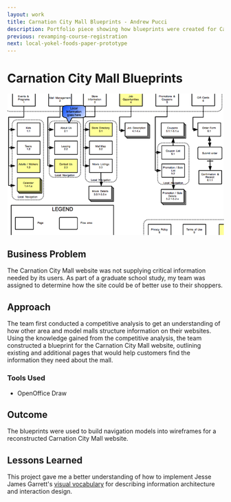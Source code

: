 ```yaml
---
layout: work
title: Carnation City Mall Blueprints - Andrew Pucci
description: Portfolio piece showing how blueprints were created for Carnation City Mall.
previous: revamping-course-registration
next: local-yokel-foods-paper-prototype
---
```

# Carnation City Mall Blueprints
![Carnation City Mall Blueprints](/img/carnation-blueprint.png)

## Business Problem
The Carnation City Mall website was not supplying critical information needed by its users. As part of a graduate school  study, my team was assigned to determine how the site could be of better use to their shoppers.

## Approach
The team first conducted a competitive analysis to get an understanding of how other area and model malls structure information on their websites. Using the knowledge gained from the competitive analysis, the team constructed a blueprint for the Carnation City Mall website, outlining existing and additional pages that would help customers find the information they need about the mall.

### Tools Used
* OpenOffice Draw

## Outcome
The blueprints were used to build navigation models into wireframes for a reconstructed Carnation City Mall website.

## Lessons Learned
This project gave me a better understanding of how to implement Jesse James Garrett's [visual vocabulary](http://www.jjg.net/ia/visvocab/) for describing information architecture and interaction design.